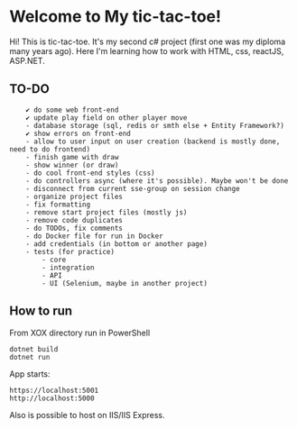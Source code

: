 # Welcome to My tic-tac-toe!

Hi! This is tic-tac-toe. It's my second c# project (first one was my diploma many years ago). 
Here I'm learning how to work with HTML, css, reactJS, ASP.NET.

## TO-DO 
		✔ do some web front-end
		✔ update play field on other player move
		- database storage (sql, redis or smth else + Entity Framework?)
		✔ show errors on front-end
		- allow to user input on user creation (backend is mostly done, need to do frontend)
		- finish game with draw
		- show winner (or draw)
		- do cool front-end styles (css)
		- do controllers async (where it's possible). Maybe won't be done
		- disconnect from current sse-group on session change
		- organize project files
		- fix formatting
		- remove start project files (mostly js)
		- remove code duplicates
		- do TODOs, fix comments
		- do Docker file for run in Docker
		- add credentials (in bottom or another page)
		- tests (for practice)
			- core
			- integration
			- API
			- UI (Selenium, maybe in another project)
## How to run
From XOX directory run in PowerShell
```
dotnet build
dotnet run
```
App starts:
```
https://localhost:5001
http://localhost:5000
```
Also is possible to host on IIS/IIS Express.
